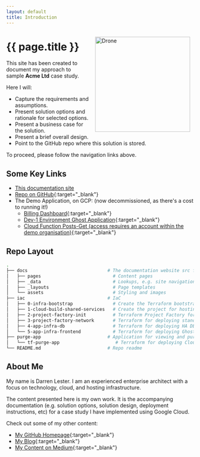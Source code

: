 ```yaml
---
layout: default
title: Introduction
---
```

<img src="{{'/assets/images/mini-drone.gif' | relative_url }}" alt="Drone" style="margin:15px 10px 10px 15px; float: right; width:255px" />

# {{ page.title }}

This site has been created to document my approach to sample **Acme Ltd** case study.

Here I will:

- Capture the requirements and assumptions.
- Present solution options and rationale for selected options.
- Present a business case for the solution.
- Present a brief overall design.
- Point to the GitHub repo where this solution is stored.

To proceed, please follow the navigation links above.

## Some Key Links

- [This documentation site](https://acme-blogging-docs.just2good.co.uk/)
- [Repo on GitHub](https://github.com/derailed-dash/acme-blogging-gcp){:target="_blank"}
- The Demo Application, on GCP: (now decommissioned, as there's a cost to running it!)
  - [Billing Dashboard](https://datastudio.google.com/u/0/reporting/a0f62bfa-ba65-46d8-aa15-e121c834150e){:target="_blank"}
  - [Dev-1 Environment Ghost Application](https://dev-1.acme-blogging.just2good.co.uk/){:target="_blank"}
  - [Cloud Function Posts-Get (access requires an account within the demo organisation)](https://europe-west2-prj-ghost-dev-1-2eb70c61.cloudfunctions.net/ghost-func-posts-get){:target="_blank"}

## Repo Layout

```bash
.
├── docs                              # The documentation website src for ths repo
│   ├── pages                           # Content pages
│   ├── _data                           # Lookups, e.g. site navigation
│   ├── _layouts                        # Page templates
│   └── assets                          # Styling and images
├── iac                               # IaC
│   ├── 0-infra-bootstrap               # Create the Terraform bootstrap project, service account and permissions
│   ├── 1-cloud-build-shared-services   # Create the project for hosting the Cloud Build CI/CD pipeline
│   ├── 2-project-factory-init          # Terraform Project Factory for creating repeatable project environments
│   ├── 3-project-factory-network       # Terraform for deploying standard networking to the project
│   ├── 4-app-infra-db                  # Terraform for deploying HA DB, and DB secrets
│   └── 5-app-infra-frontend            # Terraform for deploying Ghost app servers, MIGs, load balancer
├── purge-app                         # Application for viewing and purging Ghost posts, written in Python.
│   └── tf-purge-app                     # Terraform for deploying Cloud Functions; expected to be triggered by Cloud Build
└── README.md                         # Repo readme
```

## About Me

My name is Darren Lester. I am an experienced enterprise architect with a focus on technology, cloud, and hosting infrastructure.

The content presented here is my own work.  It is the accompanying documentation (e.g. solution options, solution design, deployment instructions, etc) for a case study I have implemented using Google Cloud.

Check out some of my other content:

- [My GitHub Homepage](https://github.com/derailed-dash){:target="_blank"}
- [My Blog](https://content.just2good.co.uk/){:target="_blank"}
- [My Content on Medium](https://medium.com/@derailed.dash){:target="_blank"}


